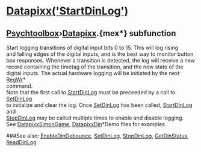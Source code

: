 # [Datapixx('StartDinLog')](Datapixx-StartDinLog) 
## [Psychtoolbox](Pyschtoolbox)&#8250;[Datapixx](Datapixx).{mex*} subfunction


Start logging transitions of digital input bits 0 to 15. This will log rising  
and falling edges of the digital inputs, and is the best way to monitor button  
box responses. Whenever a transition is detected, the log will receive a new  
record containing the timetag of the transition, and the new state of the  
digital inputs. The actual hardware logging will be initiated by the next [RegWr](RegWr)\*  
command.  
Note that the first call to [StartDinLog](StartDinLog) must be preceeded by a call to [SetDinLog](SetDinLog)  
to initialize and clear the log. Once [SetDinLog](SetDinLog) has been called, [StartDinLog](StartDinLog) and  
[StopDinLog](StopDinLog) may be called multiple times to enable and disable logging.  
See [DatapixxSimonGame](DatapixxSimonGame), [DatapixxDin](DatapixxDin)\*Demo files for examples.  
  


###See also:
[EnableDinDebounce](Datapixx-EnableDinDebounce), [SetDinLog](Datapixx-SetDinLog), [StopDinLog](Datapixx-StopDinLog), [GetDinStatus](Datapixx-GetDinStatus), [ReadDinLog](Datapixx-ReadDinLog)
